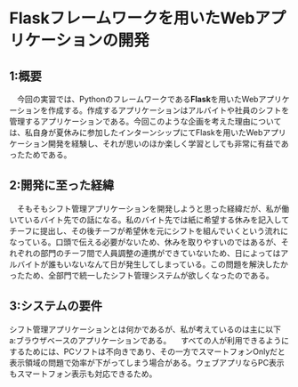 # Flaskフレームワークを用いたWebアプリケーションの開発
## 1:概要
　今回の実習では、Pythonのフレームワークである**Flask**を用いたWebアプリケーションを作成する。作成するアプリケーションはアルバイトや社員のシフトを管理するアプリケーションである。今回このような企画を考えた理由については、私自身が夏休みに参加したインターンシップにてFlaskを用いたWebアプリケーション開発を経験し、それが思いのほか楽しく学習としても非常に有益であったためである。
## 2:開発に至った経緯
　そもそもシフト管理アプリケーションを開発しようと思った経緯だが、私が働いているバイト先での話になる。私のバイト先では紙に希望する休みを記入してチーフに提出し、その後チーフが希望休を元にシフトを組んでいくという流れになっている。口頭で伝える必要がないため、休みを取りやすいのではあるが、それぞれの部門のチーフ間で人員調整の連携ができていないため、日によってはアルバイトが誰もいないなんて日が発生してしまっている。この問題を解決したかったため、全部門で統一したシフト管理システムが欲しくなったのである。
## 3:システムの要件
シフト管理アプリケーションとは何かであるが、私が考えているのは主に以下
a:ブラウザベースのアプリケーションである。
　すべての人が利用できるようにするためには、PCソフトは不向きであり、その一方でスマートフォンOnlyだと表示領域の問題で効率が下がってしまう場合がある。ウェブアプリならPC表示もスマートフォン表示も対応できるため。